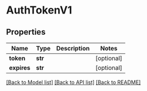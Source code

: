 # AuthTokenV1

## Properties
Name | Type | Description | Notes
------------ | ------------- | ------------- | -------------
**token** | **str** |  | [optional] 
**expires** | **str** |  | [optional] 

[[Back to Model list]](../README.md#documentation-for-models) [[Back to API list]](../README.md#documentation-for-api-endpoints) [[Back to README]](../README.md)



